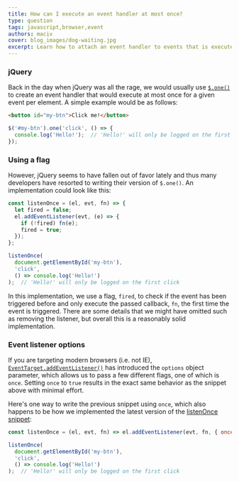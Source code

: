 ```yaml
---
title: How can I execute an event handler at most once?
type: question
tags: javascript,browser,event
authors: maciv
cover: blog_images/dog-waiting.jpg
excerpt: Learn how to attach an event handler to events that is executed at most once in this JavaScript blog post.
---
```


### jQuery

Back in the day when jQuery was all the rage, we would usually use [`$.one()`](https://api.jquery.com/one/) to create an event handler that would execute at most once for a given event per element. A simple example would be as follows:

```html
<button id="my-btn">Click me!</button>
```

```js
$('#my-btn').one('click', () => {
  console.log('Hello!');  // 'Hello!' will only be logged on the first click
});
```

### Using a flag

However, jQuery seems to have fallen out of favor lately and thus many developers have resorted to writing their version of `$.one()`. An implementation could look like this:

```js
const listenOnce = (el, evt, fn) => {
  let fired = false;
  el.addEventListener(evt, (e) => {
    if (!fired) fn(e);
    fired = true;
  });
};

listenOnce(
  document.getElementById('my-btn'),
  'click',
  () => console.log('Hello!')
);  // 'Hello!' will only be logged on the first click
```

In this implementation, we use a flag, `fired`, to check if the event has been triggered before and only execute the passed callback, `fn`, the first time the event is triggered. There are some details that we might have omitted such as removing the listener, but overall this is a reasonably solid implementation.

### Event listener options

If you are targeting modern browsers (i.e. not IE), [`EventTarget.addEventListener()`](https://developer.mozilla.org/en-US/docs/Web/API/EventTarget/addEventListener) has introduced the `options` object parameter, which allows us to pass a few different flags, one of which is `once`. Setting `once` to `true` results in the exact same behavior as the snippet above with minimal effort.

Here's one way to write the previous snippet using `once`, which also happens to be how we implemented the latest version of the [listenOnce snippet](/js/s/listen-once):

```js
const listenOnce = (el, evt, fn) => el.addEventListener(evt, fn, { once: true });

listenOnce(
  document.getElementById('my-btn'),
  'click',
  () => console.log('Hello!')
);  // 'Hello!' will only be logged on the first click
```
